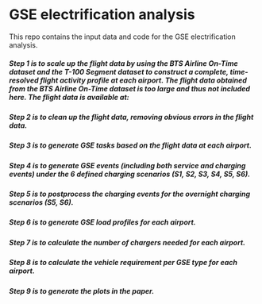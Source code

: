 # GSE electrification analysis
This repo contains the input data and code for the GSE electrification analysis. 

##### Step 1 is to scale up the flight data by using the BTS Airline On-Time dataset and the T-100 Segment dataset to construct a complete, time-resolved flight activity profile at each airport. The flight data obtained from the BTS Airline On-Time dataset is too large and thus not included here. The flight data is available at:

##### Step 2 is to clean up the flight data, removing obvious errors in the flight data.

##### Step 3 is to generate GSE tasks based on the flight data at each airport.

##### Step 4 is to generate GSE events (including both service and charging events) under the 6 defined charging scenarios (S1, S2, S3, S4, S5, S6).

##### Step 5 is to postprocess the charging events for the overnight charging scenarios (S5, S6).

##### Step 6 is to generate GSE load profiles for each airport.

##### Step 7 is to calculate the number of chargers needed for each airport.

##### Step 8 is to calculate the vehicle requirement per GSE type for each airport.

##### Step 9 is to generate the plots in the paper.
